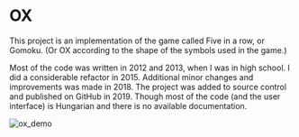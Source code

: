 # OX

This project is an implementation of the game called Five in a row, or Gomoku. (Or OX according to the shape of the symbols used in the game.)

Most of the code was written in 2012 and 2013, when I was in high school. I did a considerable refactor in 2015. Additional minor changes and improvements was made in 2018.
The project was added to source control and published on GitHub in 2019. Though most of the code (and the user interface) is Hungarian and there is no available documentation.

![ox_demo](https://user-images.githubusercontent.com/43651931/137450146-15537da7-90d8-43f9-8e42-ec7d108443e1.gif)
